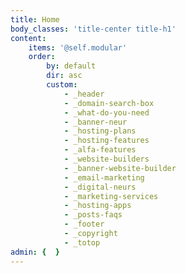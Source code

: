 ```yaml
---
title: Home
body_classes: 'title-center title-h1'
content:
    items: '@self.modular'
    order:
        by: default
        dir: asc
        custom:
            - _header
            - _domain-search-box
            - _what-do-you-need
            - _banner-neur
            - _hosting-plans
            - _hosting-features
            - _alfa-features
            - _website-builders
            - _banner-website-builder
            - _email-marketing
            - _digital-neurs
            - _marketing-services
            - _hosting-apps
            - _posts-faqs
            - _footer
            - _copyright
            - _totop
admin: {  }
---
```


